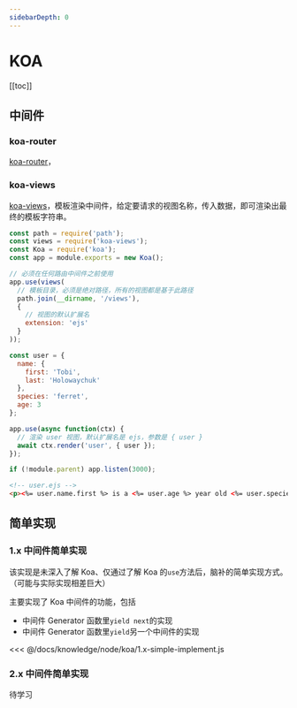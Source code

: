 ```yaml
---
sidebarDepth: 0
---
```


# KOA

[[toc]]

## 中间件

### koa-router

[koa-router](https://github.com/ZijianHe/koa-router)，

### koa-views

[koa-views](https://github.com/queckezz/koa-views)，模板渲染中间件，给定要请求的视图名称，传入数据，即可渲染出最终的模板字符串。

```js
const path = require('path');
const views = require('koa-views');
const Koa = require('koa');
const app = module.exports = new Koa();

// 必须在任何路由中间件之前使用
app.use(views(
  // 模板目录，必须是绝对路径，所有的视图都是基于此路径
  path.join(__dirname, '/views'),
  {
    // 视图的默认扩展名
    extension: 'ejs'
  }
));

const user = {
  name: {
    first: 'Tobi',
    last: 'Holowaychuk'
  },
  species: 'ferret',
  age: 3
};

app.use(async function(ctx) {
  // 渲染 user 视图，默认扩展名是 ejs，参数是 { user }
  await ctx.render('user', { user });
});

if (!module.parent) app.listen(3000);
```

```html
<!-- user.ejs -->
<p><%= user.name.first %> is a <%= user.age %> year old <%= user.species %>.</p>
```

## 简单实现

### 1.x 中间件简单实现

该实现是未深入了解 Koa、仅通过了解 Koa 的`use`方法后，脑补的简单实现方式。（可能与实际实现相差巨大）

主要实现了 Koa 中间件的功能，包括

- 中间件 Generator 函数里`yield next`的实现
- 中间件 Generator 函数里`yield`另一个中间件的实现

<<< @/docs/knowledge/node/koa/1.x-simple-implement.js

### 2.x 中间件简单实现

待学习
